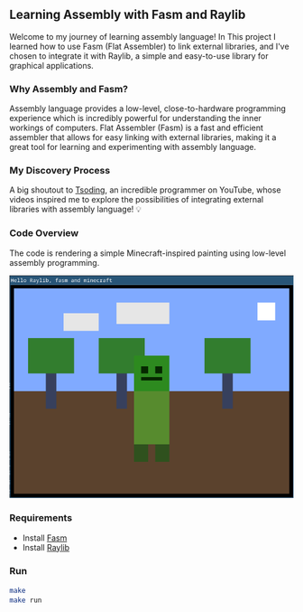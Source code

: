 ## Learning Assembly with Fasm and Raylib

Welcome to my journey of learning assembly language! In This project I learned how to use Fasm (Flat Assembler) to link external libraries,
and I've chosen to integrate it with Raylib, a simple and easy-to-use library for graphical applications.

### Why Assembly and Fasm?

Assembly language provides a low-level, close-to-hardware programming experience which is incredibly powerful for understanding the inner workings of computers.
Flat Assembler (Fasm) is a fast and efficient assembler that allows for easy linking with external libraries,
making it a great tool for learning and experimenting with assembly language.

### My Discovery Process

A big shoutout to [Tsoding](https://www.youtube.com/@TsodingDaily), an incredible programmer on YouTube,
whose videos inspired me to explore the possibilities of integrating external libraries with assembly language! 💡

### Code Overview

The code is rendering a simple Minecraft-inspired painting using low-level assembly programming.

![preview](assets/creeper.png)

### Requirements

- Install [Fasm](https://flatassembler.net/)
- Install [Raylib](https://www.raylib.com/)

### Run

```bash
make
make run
```
